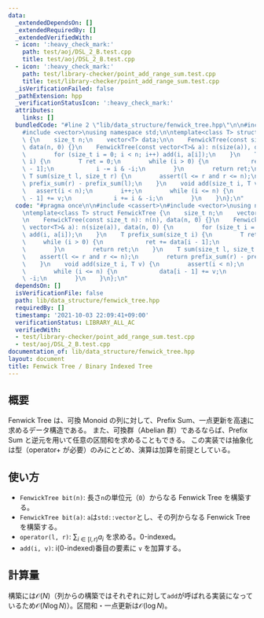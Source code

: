 ```yaml
---
data:
  _extendedDependsOn: []
  _extendedRequiredBy: []
  _extendedVerifiedWith:
  - icon: ':heavy_check_mark:'
    path: test/aoj/DSL_2_B.test.cpp
    title: test/aoj/DSL_2_B.test.cpp
  - icon: ':heavy_check_mark:'
    path: test/library-checker/point_add_range_sum.test.cpp
    title: test/library-checker/point_add_range_sum.test.cpp
  _isVerificationFailed: false
  _pathExtension: hpp
  _verificationStatusIcon: ':heavy_check_mark:'
  attributes:
    links: []
  bundledCode: "#line 2 \"lib/data_structure/fenwick_tree.hpp\"\n\n#include <cassert>\n\
    #include <vector>\nusing namespace std;\n\ntemplate<class T> struct FenwickTree\
    \ {\n    size_t n;\n    vector<T> data;\n\n    FenwickTree(const size_t n): n(n),\
    \ data(n, 0) {}\n    FenwickTree(const vector<T>& a): n(size(a)), data(n, 0) {\n\
    \        for (size_t i = 0; i < n; i++) add(i, a[i]);\n    }\n    T prefix_sum(size_t\
    \ i) {\n        T ret = 0;\n        while (i > 0) {\n            ret += data[i\
    \ - 1];\n            i -= i & -i;\n        }\n        return ret;\n    }\n   \
    \ T sum(size_t l, size_t r) {\n        assert(l <= r and r <= n);\n        return\
    \ prefix_sum(r) - prefix_sum(l);\n    }\n    void add(size_t i, T v) {\n     \
    \   assert(i < n);\n        i++;\n        while (i <= n) {\n            data[i\
    \ - 1] += v;\n            i += i & -i;\n        }\n    }\n};\n"
  code: "#pragma once\n\n#include <cassert>\n#include <vector>\nusing namespace std;\n\
    \ntemplate<class T> struct FenwickTree {\n    size_t n;\n    vector<T> data;\n\
    \n    FenwickTree(const size_t n): n(n), data(n, 0) {}\n    FenwickTree(const\
    \ vector<T>& a): n(size(a)), data(n, 0) {\n        for (size_t i = 0; i < n; i++)\
    \ add(i, a[i]);\n    }\n    T prefix_sum(size_t i) {\n        T ret = 0;\n   \
    \     while (i > 0) {\n            ret += data[i - 1];\n            i -= i & -i;\n\
    \        }\n        return ret;\n    }\n    T sum(size_t l, size_t r) {\n    \
    \    assert(l <= r and r <= n);\n        return prefix_sum(r) - prefix_sum(l);\n\
    \    }\n    void add(size_t i, T v) {\n        assert(i < n);\n        i++;\n\
    \        while (i <= n) {\n            data[i - 1] += v;\n            i += i &\
    \ -i;\n        }\n    }\n};\n"
  dependsOn: []
  isVerificationFile: false
  path: lib/data_structure/fenwick_tree.hpp
  requiredBy: []
  timestamp: '2021-10-03 22:09:41+09:00'
  verificationStatus: LIBRARY_ALL_AC
  verifiedWith:
  - test/library-checker/point_add_range_sum.test.cpp
  - test/aoj/DSL_2_B.test.cpp
documentation_of: lib/data_structure/fenwick_tree.hpp
layout: document
title: Fenwick Tree / Binary Indexed Tree
---
```


## 概要

Fenwick Tree は、可換 Monoid の列に対して、Prefix Sum、一点更新を高速に求めるデータ構造である。
また、可換群（Abelian 群）であるならば、Prefix Sum と逆元を用いて任意の区間和を求めることもできる。
この実装では抽象化は型（operator+ が必要）のみにとどめ、演算は加算を前提としている。

## 使い方

- `FenwickTree bit(n)`: 長さ`n`の単位元（`0`）からなる Fenwick Tree を構築する。
- `FenwickTree bit(a)`: `a`は`std::vector`とし、その列からなる Fenwick Tree を構築する。
- `operator(l, r)`: $\sum_{i \in [l, r)}a_{i}$ を求める。0-indexed。
- `add(i, v)`: i(0-indexed)番目の要素に `v` を加算する。

## 計算量

構築には$\mathcal{O}(N)$（列からの構築ではそれぞれに対して`add`が呼ばれる実装になっているため$\mathcal{O}(N \log N)$）。区間和・一点更新は$\mathcal{O}(\log N)$。
